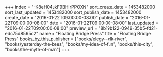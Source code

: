 +++
index = "-K8eH04ukF9BHIrPPOXN"
sort_create_date = 1453482000
sort_last_updated = 1453482000
sort_publish_date = 1453482000
create_date = "2016-01-22T09:00:00-08:00"
publish_date = "2016-01-22T09:00:00-08:00"
date = "2016-01-22T09:00:00-08:00"
last_updated = "2016-01-22T09:00:00-08:00"
preview_url = "8b19b122-0949-35b5-fd21-edc75d8565c2"
name = "Floating Bridge Press"
title = "Floating Bridge Press"
books_by_this_publisher = ["books/elegy--elk-river", "books/yesterday-the-bees", "books/my-idea-of-fun", "books/this-city", "books/the-myth-of-man"]
+++
